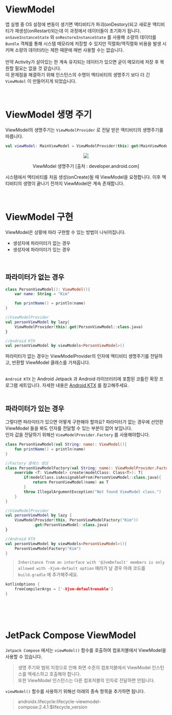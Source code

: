 # ViewModel
앱 실행 중 OS 설정에 변동이 생기면 액티비티가 파괴(onDestory)되고 새로운 액티비티가 재생성(onRestart)되는데 이 과정에서 데이터들이 초기화가 됩니다.  
`onSaveInstanceState` 와 `onRestoreInstanceState` 를 사용해 소량의 데이터를 `Bundle` 객체를 통해 시스템 메모리에 저장할 수 있지만 직렬화/역직렬화 비용을 발생 시키며 소량의 데이터라는 제한 때문에 매번 사용할 수는 없습니다.  
<br>
만약 Activity가 살아있는 한 계속 유지되는 데이터가 있으면 굳이 메모리에 저장 후 복원할 필요는 없을 것 같습니다.  
이 문제점을 해결하기 위해 인스턴스의 수명이 액티비티의 생명주기 보다 더 긴 `ViewModel` 이 만들어지게 되었습니다.
<br>
<br>
<br>

# ViewModel 생명 주기
ViewModel의 생명주기는 `ViewModelProvider` 로 전달 받은 액티비티의 생명주기를 따릅니다. 
```kotlin
val viewModel: MainViewModel = ViewModelProvider(this).get(MainViewModel::class.java)
```
<p align="center">
	<img src="https://developer.android.com/static/images/topic/libraries/architecture/viewmodel-lifecycle.png?hl=ko">
</p>
<p align="center">
	ViewModel 생명주기 [출처 : developer.android.com]
</p>

시스템에서 액티비티를 처음 생성(onCreate)될 때 ViewModel을 요청합니다. 이후 액티비티의 생명이 끝나기 전까지 ViewModel은 계속 존재합니다.
<br>
<br>
<br>

# ViewModel 구현
ViewModel은 상황에 따라 구현할 수 있는 방법이 나뉘어집니다.
- 생성자에 파라미터가 없는 경우
- 생성자에 파라미터가 있는 경우
<br>

## 파라미터가 없는 경우
```kotlin
class PersonViewModel(): ViewModel(){
	var name: String = "Kim"

	fun printName() = println(name)
}

//ViewModelProvider
val personViewModel by lazy{
	ViewModelProvider(this).get(PersonViewModel::class.java)
}

//Android KTX
val personViewModel by viewModels<PersonViewModel>()
```
파라미터가 없는 경우는 ViewModelProvider의 인자에 액티비티 생명주기를 전달하고, 반환할 ViewModel 클래스를 가져옵니다.  
<br>

`Android KTX` 는 Android Jetpack 과 Android 라이브러리에 포함된 코틀린 확장 프로그램 세트입니다. 자세한 내용은 [Android KTX](https://developer.android.com/kotlin/ktx) 를 참고해주세요.  
<br>

## 파라미터가 있는 경우
그렇다면 파라미터가 있으면 어떻게 구현해야 할까요? 파라미터가 없는 경우에 선언한 ViewModel 들을 봐도 인자를 전달할 수 있는 부분이 없어 보입니다.  
인자 값을 전달하기 위해선 `ViewModelProvider.Factory` 를 사용해야합니다.
```kotlin
class PersonViewModel(val String: name): ViewModel(){
	fun printName() = println(name)
}

//Factory 클래스 생성
class PersonViewModelFactory(val String: name): ViewModelProvider.Factory{
	override <T: ViewModel> create(modelClass: Class<T>): T{
		if(modelClass.isAssignableFrom(PersonViewModel::class.java){
			return PersonViewModel(name) as T
		}
		throw IllegalArgumentException("Not found ViewModel class.")
	}
}

//ViewModelProvider
val personViewModel by lazy {
	ViewModelProvider(this, PersonViewModelFactory("Kim"))
			.get(PersonViewModel::class.java)
}

//Android KTX
val personViewModel by viewModels<PersonViewModel>(){
	PersonViewModelFactory("Kim")
}
```
> `Inheritance from an interface with '@JvmDefault' members is only allowed with -Xjvm-default option` 에러가 날 경우 아래 코드를 `build.gradle` 에 추가해주세요.
```c
kotlinOptions {  
	freeCompilerArgs = ['-Xjvm-default=enable']  
}
```
<br>
<br>
<br>

# JetPack Compose ViewModel

`Jetpack Compose` 에서는 `viewModel()` 함수를 호출하여 컴포저블에서 ViewModel을 사용할 수 있습니다.

> 생명 주기와 범위 지정으로 인해 화면 수준의 컴포저블에서 ViewModel 인스턴스를 액세스하고 호출해야 합니다.  
> 또한 ViewModel 인스턴스는 다른 컴포저블의 인자로 전달하면 안됩니다.

`viewModel()` 함수를 사용하기 위해선 아래의 종속 항목을 추가하면 됩니다.
> androidx.lifecycle:lifecycle-viewmodel-compose:2.4.1:$lifecycle_version